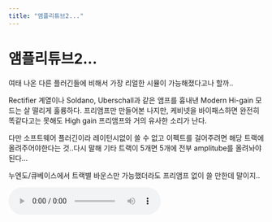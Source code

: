 ```yaml
---
title: "앰플리튜브2..."
---
```

# 앰플리튜브2...

여태 나온 다른 플러긴들에 비해서 가장 리얼한 시뮬이 가능해졌다고나 할까..

Rectifier 계열이나 Soldano, Uberschall과 같은 앰프를 흉내낸 Modern Hi-gain 모드는
살 떨리게 훌륭하다. 프리앰프만 만들어본 나지만, 케비넷을 바이패스하면 완전히 똑같다고는 못해도
High gain 프리앰프와 거의 유사한 소리가 난다.

다만 소프트웨어 플러긴이라 레이턴시없이 쓸 수 없고 이펙트를 걸어주려면
해당 트랙에 올려주어야한다는 것..다시 말해 기타 트랙이 5개면 5개에 전부 amplitube를 올려놔야 된다...

누엔도/큐베이스에서 트랙별 바운스만 가능했더라도 프리앰프 없이 쓸 만한데 말이지..

![audio](31a547310cd29f980aa72e8c8c39298f.mp3)



